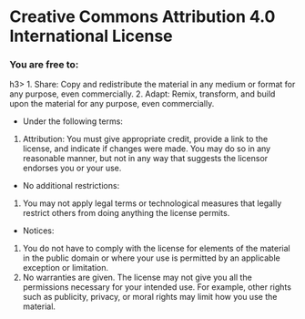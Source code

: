<h1>Creative Commons Attribution 4.0 International License</h1>

<h3>You are free to:</h3>h3>
1. Share: Copy and redistribute the material in any medium or format for any purpose, even commercially.
2. Adapt: Remix, transform, and build upon the material for any purpose, even commercially.

* Under the following terms:
1. Attribution: You must give appropriate credit, provide a link to the license, and indicate if changes were made. You may do so in any reasonable manner, but not in any way that suggests the licensor   endorses you or your use.

* No additional restrictions:
1. You may not apply legal terms or technological measures that legally restrict others from doing anything the license permits.

* Notices:
1. You do not have to comply with the license for elements of the material in the public domain or where your use is permitted by an applicable exception or limitation.
2. No warranties are given. The license may not give you all the permissions necessary for your intended use. For example, other rights such as publicity, privacy, or moral rights may limit how you use the material.
